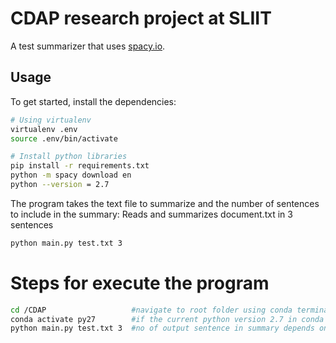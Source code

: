 # CDAP research project at SLIIT
A test summarizer that uses [spacy.io](https://spacy.io/).

## Usage
To get started, install the dependencies:

```bash
# Using virtualenv
virtualenv .env
source .env/bin/activate

# Install python libraries
pip install -r requirements.txt
python -m spacy download en
python --version = 2.7
```

The program takes the text file to summarize and the number of sentences to include in the summary:
Reads and summarizes document.txt in 3 sentences
```bash
python main.py test.txt 3
```

# Steps for execute the program
```bash
cd /CDAP                   #navigate to root folder using conda terminal
conda activate py27        #if the current python version 2.7 in conda terminal, then ignore this step
python main.py test.txt 3  #no of output sentence in summary depends on the last argument value
```